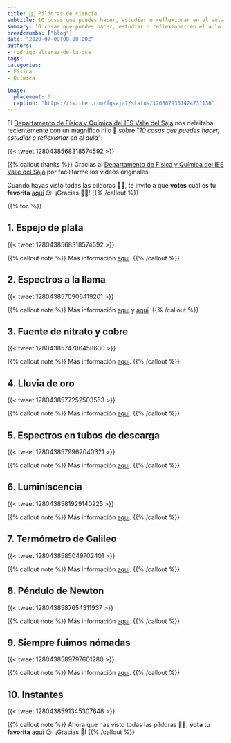 ```yaml
---
title: 💊💊 Píldoras de ciencia
subtitle: 10 cosas que puedes hacer, estudiar o reflexionar en el aula
summary: 10 cosas que puedes hacer, estudiar o reflexionar en el aula.
breadcrumbs: ["blog"]
date: "2020-07-08T00:00:00Z"
authors:
- rodrigo-alcaraz-de-la-osa
tags:
categories:
- Física
- Química

image:
  placement: 3
  caption: "https://twitter.com/fqsaja1/status/1268079331424731136"
---
```


El [Departamento de Física y Química del IES Valle del Saja](http://www.fqsaja.com) nos deleitaba recientemente con un magnífico hilo 🧵 sobre "*10 cosas que puedes hacer, estudiar o reflexionar en el aula*":

{{< tweet 1280438568318574592 >}}

{{% callout thanks %}}
Gracias al [Departamento de Física y Química del IES Valle del Saja](http://www.fqsaja.com) por facilitarme los vídeos originales.

Cuando hayas visto todas las píldoras 💊💊, te invito a que **votes** cuál es tu **favorita** [aquí](https://t.co/fccA9uLua2?amp=1) 😉. ¡Gracias 🙏🏼!
{{% /callout %}}

{{% toc %}}

## 1. Espejo de plata
{{< tweet 1280438568318574592 >}}

{{% callout note %}}
Más información [aquí](http://www.fqsaja.com/?portfolio_page=espejo-de-plata).
{{% /callout %}}

## 2. Espectros a la llama
{{< tweet 1280438570906419201 >}}

{{% callout note %}}
Más información [aquí](http://www.fqsaja.com/?portfolio_page=espectros-atomicos-ii) y [aquí](https://www.usgs.gov/media/images/what-minerals-produce-colors-fireworks).
{{% /callout %}}

## 3. Fuente de nitrato y cobre
{{< tweet 1280438574706458630 >}}

{{% callout note %}}
Más información [aquí](http://www.fqsaja.com/?portfolio_page=nitrato-vs-cobre).
{{% /callout %}}

## 4. Lluvia de oro
{{< tweet 1280438577252503553 >}}

{{% callout note %}}
Más información [aquí](http://www.fqsaja.com/?portfolio_page=lluvia-de-oro).
{{% /callout %}}

## 5. Espectros en tubos de descarga
{{< tweet 1280438579962040321 >}}

{{% callout note %}}
Más información [aquí](http://www.fqsaja.com/?portfolio_page=espectros-atomicos-i).
{{% /callout %}}

## 6. Luminiscencia
{{< tweet 1280438581929140225 >}}

{{% callout note %}}
Más información [aquí](http://www.fqsaja.com/?portfolio_page=quimioluminiscencia).
{{% /callout %}}

## 7. Termómetro de Galileo
{{< tweet 1280438585049702401 >}}

{{% callout note %}}
Más información [aquí](http://www.fqsaja.com/?portfolio_page=termometro-de-galileo).
{{% /callout %}}

## 8. Péndulo de Newton
{{< tweet 1280438587654311937 >}}

{{% callout note %}}
Más información [aquí](http://www.fqsaja.com/?portfolio_page=pendulo-de-newton).
{{% /callout %}}

## 9. Siempre fuimos nómadas
{{< tweet 1280438589797601280 >}}

{{% callout note %}}
Más información [aquí](http://www.fqsaja.com/?portfolio_page=reflexiones-desde-el-confinamiento).
{{% /callout %}}

## 10. Instantes
{{< tweet 1280438591345307648 >}}

{{% callout note %}}
Ahora que has visto todas las píldoras 💊💊, **vota** tu **favorita** [aquí](https://t.co/fccA9uLua2?amp=1) 😉. ¡Gracias 🙏!
{{% /callout %}}